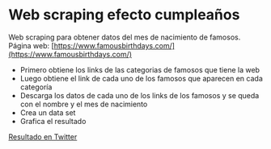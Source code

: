# Web scraping efecto cumpleaños
Web scraping para obtener datos del mes de nacimiento de famosos.  
Página web: [https://www.famousbirthdays.com/](https://www.famousbirthdays.com/)
- Primero obtiene los links de las categorias de famosos que tiene la web
- Luego obtiene el link de cada uno de los famosos que aparecen en cada categoría
- Descarga los datos de cada uno de los links de los famosos y se queda con el nombre y el mes de nacimiento
- Crea un data set
- Grafica el resultado

[Resultado en Twitter](https://twitter.com/_Daniel_Nunez/status/1451866471257321475)
